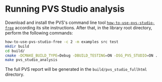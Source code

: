 # Running PVS Studio analysis

Download and install the PVS's command line tool [`how-to-use-pvs-studio-free`](https://github.com/viva64/how-to-use-pvs-studio-free) according its site instructions. After that, in the library root directory, perform the following commands:  

```bash
how-to-use-pvs-studio-free -c 2 -m examples src test
mkdir build
cd build/
cmake -DCMAKE_BUILD_TYPE=Debug -DBUILD_TESTING=ON -DSG_PVS_STUDIO=ON ..
make pvs_studio_analysis
```

The full PVS report will be generated in the `build/pvs_studio_fullhtml` directory.